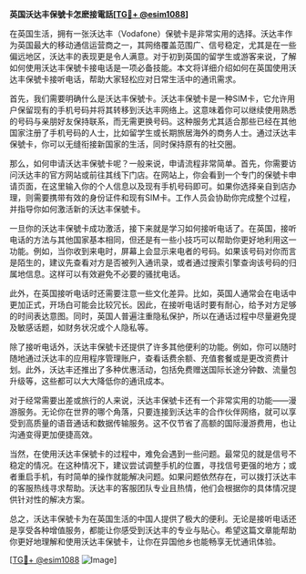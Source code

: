 **英国沃达丰保號卡怎麽接電話[[TG💪+ @esim1088](https://t.me/s/esim1088)]**

在英国生活，拥有一张沃达丰（Vodafone）保號卡是非常实用的选择。沃达丰作为英国最大的移动通信运营商之一，其网络覆盖范围广、信号稳定，尤其是在一些偏远地区，沃达丰的表现更是令人满意。对于初到英国的留学生或游客来说，了解如何使用沃达丰保號卡接电话是一项必备技能。本文将详细介绍如何在英国使用沃达丰保號卡接听电话，帮助大家轻松应对日常生活中的通讯需求。

首先，我们需要明确什么是沃达丰保號卡。沃达丰保號卡是一种SIM卡，它允许用户保留现有的手机号码并将其转移到沃达丰网络上。这意味着你可以继续使用熟悉的号码与亲朋好友保持联系，而无需更换号码。这种服务尤其适合那些已经在其他国家注册了手机号码的人士，比如留学生或长期旅居海外的商务人士。通过沃达丰保號卡，你可以无缝衔接新国家的生活，同时保持原有的社交圈。

那么，如何申请沃达丰保號卡呢？一般来说，申请流程非常简单。首先，你需要访问沃达丰的官方网站或前往其线下门店。在网站上，你会看到一个专门的保號卡申请页面，在这里输入你的个人信息以及现有手机号码即可。如果你选择亲自到店办理，则需要携带有效的身份证件和现有SIM卡。工作人员会协助你完成整个过程，并指导你如何激活新的沃达丰保號卡。

一旦你的沃达丰保號卡成功激活，接下来就是学习如何接听电话了。在英国，接听电话的方法与其他国家基本相同，但还是有一些小技巧可以帮助你更好地利用这一功能。例如，当你收到来电时，屏幕上会显示来电者的号码。如果该号码对你而言是陌生的，建议先查看对方是否被列入通讯录，或者通过搜索引擎查询该号码的归属地信息。这样可以有效避免不必要的骚扰电话。

此外，在英国接听电话时还需要注意一些文化差异。比如，英国人通常会在电话中更加正式，开场白可能会比较冗长。因此，在接听电话时要有耐心，给予对方足够的时间表达意图。同时，英国人普遍注重隐私保护，所以在通话过程中尽量避免提及敏感话题，如财务状况或个人隐私等。

除了接听电话外，沃达丰保號卡还提供了许多其他便利的功能。例如，你可以随时随地通过沃达丰的应用程序管理账户，查看话费余额、充值套餐或是更改资费计划。此外，沃达丰还推出了多种优惠活动，包括免费赠送国际长途分钟数、流量包升级等，这些都可以大大降低你的通讯成本。

对于经常需要出差或旅行的人来说，沃达丰保號卡还有一个非常实用的功能——漫游服务。无论你在世界的哪个角落，只要连接到沃达丰的合作伙伴网络，就可以享受到高质量的语音通话和数据传输服务。这不仅节省了高额的国际漫游费用，也让沟通变得更加便捷高效。

当然，在使用沃达丰保號卡的过程中，难免会遇到一些问题。最常见的就是信号不稳定的情况。在这种情况下，建议尝试调整手机的位置，寻找信号更强的地方；或者重启手机，有时简单的操作就能解决问题。如果问题依然存在，可以拨打沃达丰的客服热线寻求帮助。沃达丰的客服团队专业且热情，他们会根据你的具体情况提供针对性的解决方案。

总之，沃达丰保號卡为在英国生活的中国人提供了极大的便利。无论是接听电话还是享受各种增值服务，都能让你感受到沃达丰的专业与贴心。希望这篇文章能帮助你更好地理解和使用沃达丰保號卡，让你在异国他乡也能畅享无忧通讯体验。

[[TG💪+ @esim1088](https://t.me/s/esim1088) ![Image](https://i.postimg.cc/4NQfJmqS/Snipaste-2025-05-13-00-14-12.png)]